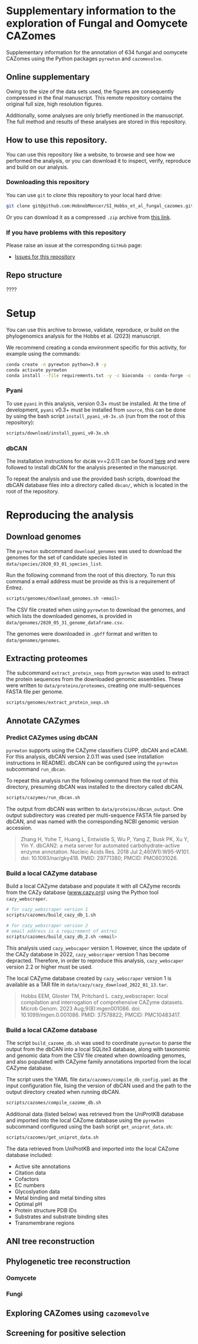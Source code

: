 # Supplementary information to the exploration of Fungal and Oomycete CAZomes

Supplementary information for the annotation of 634 fungal and oomycete CAZomes using the Python packages `pyrewton` and `cazomevolve`.

## Online supplementary

Owing to the size of the data sets used, the figures are consequently compressed in the final manuscript. This remote repository contains the original full size, high resolution figures.

Additionally, some analyses are only briefly mentioned in the manuscript. The full method and results of these analyses are stored in this repository.

## How to use this repository.

You can use this repository like a website, to browse and see how we performed the analysis, or you can download it to inspect, verify, reproduce and build on our analysis.

### Downloading this repository

You can use `git` to _clone_ this repository to your local hard drive:

```bash
git clone git@github.com:HobnobMancer/SI_Hobbs_et_al_fungal_cazomes.git
```

Or you can download it as a compressed `.zip` archive from [this link](https://github.com/HobnobMancer/SI_Hobbs_et_al_fungal_cazomes/archive/refs/heads/master.zip).

### If you have problems with this repository

Please raise an issue at the corresponding `GitHub` page:

* [Issues for this repository](https://github.com/HobnobMancer/SI_Hobbs_et_al_fungal_cazomes/issues)

## Repo structure 

????

# Setup

You can use this archive to browse, validate, reproduce, or build on the phylogenomics analysis for the Hobbs et al. (2023) manuscript.

We recommend creating a conda environment specific for this activity, for example using the commands:
```bash
conda create -n pyrewton python=3.9 -y
conda activate pyrewton
conda install --file requirements.txt -y -c bioconda -c conda-forge -c predector
```

### Pyani

To use `pyani` in this analysis, version 0.3+ must be installed. At the time of development, `pyani` v0.3+ must be installed from `source`, this can be done by using the bash script `install_pyani_v0-3x.sh` (run from the root of this repository):
```bash
scripts/download/install_pyani_v0-3x.sh
```

### dbCAN

The installation instructions for `dbCAN` v==2.0.11 can be found [here](https://github.com/linnabrown/run_dbcan/tree/fde6d7225441ef3d4cb29ea29e39cfdcc41d8b19) and were followed to install dbCAN for the analysis presented in the manuscript.

To repeat the analysis and use the provided bash scripts, download the dbCAN database files into a directory called `dbcan/`, which is located in the root of the repository.

# Reproducing the analysis

## Download genomes

The `pyrewton` subcommand `download_genomes` was used to download the genomes for the set of candidate species listed in `data/species/2020_03_01_species_list`.

Run the following command from the root of this directory. To run this command a email address must be provide as this is a requirement of Entrez.
```bash
scripts/genomes/download_genomes.sh <email>
```

The CSV file created when using `pyrewton` to download the genomes, and which lists the downloaded genomes, is provided in `data/genomes/2020_05_31_genome_dataframe.csv`.

The genomes were downloaded in `.gbff` format and written to `data/genomes/genomes`.

## Extracting proteomes

The subcommand `extract_protein_seqs` from `pyrewton` was used to extract the protein sequences from the downloaded genomic assemblies. These were written to `data/proteins/proteomes`, creating one multi-sequences FASTA file per genome.
```bash
scripts/genomes/extract_protein_seqs.sh
```

## Annotate CAZymes 

### Predict CAZymes using dbCAN

`pyrewton` supports using the CAZyme classifiers CUPP, dbCAN and eCAMI. For this analysis, dbCAN version 2.0.11 was used (see installation instructions in README). dbCAN can be configured using the `pyrewton` subcommand `run_dbcan`.

To repeat this analysis run the following command from the root of this directory, presuming dbCAN was installed to the directory called dbCAN.
```bash
scripts/cazymes/run_dbcan.sh
```

The output from dbCAN was written to `data/proteins/dbcan_output`. One output subdirectory was created per multi-sequence FASTA file parsed by dbCAN, and was named with the corresponding NCBI genomic version accession.

> Zhang H, Yohe T, Huang L, Entwistle S, Wu P, Yang Z, Busk PK, Xu Y, Yin Y. dbCAN2: a meta server for automated carbohydrate-active enzyme annotation. Nucleic Acids Res. 2018 Jul 2;46(W1):W95-W101. doi: 10.1093/nar/gky418. PMID: 29771380; PMCID: PMC6031026.

### Build a local CAZyme database

Build a local CAZyme database and populate it with all CAZyme records from the CAZy database (www.cazy.org) using the Python tool `cazy_webscraper`.

```bash
# for cazy_webscraper version 1
scripts/cazomes/build_cazy_db_1.sh

# for cazy_webscraper version 2
# email address is a requirement of entrez
scripts/cazomes/build_cazy_db_2.sh <email>
```

This analysis used `cazy_webscaper` version 1. However, since the update of the CAZy database in 2022, `cazy_webscraper` version 1 has become depracted. Therefore, in order to reproduce this analysis, `cazy_webscaper` version 2.2 or higher must be used.

The local CAZyme database created by `cazy_webscraper` version 1 is available as a TAR file in `data/cazy/cazy_download_2022_01_13.tar`.

> Hobbs EEM, Gloster TM, Pritchard L. cazy_webscraper: local compilation and interrogation of comprehensive CAZyme datasets. Microb Genom. 2023 Aug;9(8):mgen001086. doi: 10.1099/mgen.0.001086. PMID: 37578822; PMCID: PMC10483417.

### Build a local CAZome database

The script `build_cazome_db.sh` was used to coordinate `pyrewton` to parse the output from the dbCAN into a local SQLite3 database, along with taxonomic and genomic data from the CSV file created when downloading genomes, and also populated with CAZyme family annotations imported from the local CAZyme database.

The script uses the YAML file `data/cazomes/compile_db_config.yaml` as the input configuration file, lising the version of dbCAN used and the path to the output directory created when running dbCAN.

```bash
scripts/cazomes/compile_cazome_db.sh
```

Additional data (listed below) was retrieved from the UniProtKB database and imported into the local CAZome database using the `pyrewton` subcommand configured using the bash script `get_uniprot_data.sh`:
```bash
scripts/cazomes/get_uniprot_data.sh
```

The data retrieved from UniProtKB and imported into the local CAZome database included:

* Active site annotations
* Citation data
* Cofactors
* EC numbers
* Glycoslyation data
* Metal binding and metal binding sites
* Optimal pH
* Protein structure PDB IDs
* Substrates and substrate binding sites
* Transmembrane regions


## ANI tree reconstruction

## Phylogenetic tree reconstruction

### Oomycete

### Fungi

## Exploring CAZomes using `cazomevolve`

## Screening for positive selection
